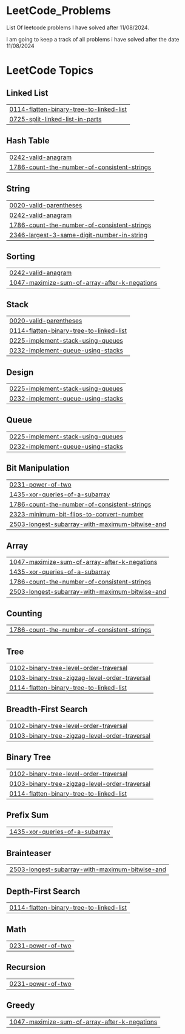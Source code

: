 # LeetCode_Problems

List Of leetcode problems I have solved after 11/08/2024.

I am going to keep a track of all problems i have solved after the date 11/08/2024

<!---LeetCode Topics Start-->
# LeetCode Topics
## Linked List
|  |
| ------- |
| [0114-flatten-binary-tree-to-linked-list](https://github.com/TanishqThuse/LeetCode_Problems/tree/master/0114-flatten-binary-tree-to-linked-list) |
| [0725-split-linked-list-in-parts](https://github.com/TanishqThuse/LeetCode_Problems/tree/master/0725-split-linked-list-in-parts) |
## Hash Table
|  |
| ------- |
| [0242-valid-anagram](https://github.com/TanishqThuse/LeetCode_Problems/tree/master/0242-valid-anagram) |
| [1786-count-the-number-of-consistent-strings](https://github.com/TanishqThuse/LeetCode_Problems/tree/master/1786-count-the-number-of-consistent-strings) |
## String
|  |
| ------- |
| [0020-valid-parentheses](https://github.com/TanishqThuse/LeetCode_Problems/tree/master/0020-valid-parentheses) |
| [0242-valid-anagram](https://github.com/TanishqThuse/LeetCode_Problems/tree/master/0242-valid-anagram) |
| [1786-count-the-number-of-consistent-strings](https://github.com/TanishqThuse/LeetCode_Problems/tree/master/1786-count-the-number-of-consistent-strings) |
| [2346-largest-3-same-digit-number-in-string](https://github.com/TanishqThuse/LeetCode_Problems/tree/master/2346-largest-3-same-digit-number-in-string) |
## Sorting
|  |
| ------- |
| [0242-valid-anagram](https://github.com/TanishqThuse/LeetCode_Problems/tree/master/0242-valid-anagram) |
| [1047-maximize-sum-of-array-after-k-negations](https://github.com/TanishqThuse/LeetCode_Problems/tree/master/1047-maximize-sum-of-array-after-k-negations) |
## Stack
|  |
| ------- |
| [0020-valid-parentheses](https://github.com/TanishqThuse/LeetCode_Problems/tree/master/0020-valid-parentheses) |
| [0114-flatten-binary-tree-to-linked-list](https://github.com/TanishqThuse/LeetCode_Problems/tree/master/0114-flatten-binary-tree-to-linked-list) |
| [0225-implement-stack-using-queues](https://github.com/TanishqThuse/LeetCode_Problems/tree/master/0225-implement-stack-using-queues) |
| [0232-implement-queue-using-stacks](https://github.com/TanishqThuse/LeetCode_Problems/tree/master/0232-implement-queue-using-stacks) |
## Design
|  |
| ------- |
| [0225-implement-stack-using-queues](https://github.com/TanishqThuse/LeetCode_Problems/tree/master/0225-implement-stack-using-queues) |
| [0232-implement-queue-using-stacks](https://github.com/TanishqThuse/LeetCode_Problems/tree/master/0232-implement-queue-using-stacks) |
## Queue
|  |
| ------- |
| [0225-implement-stack-using-queues](https://github.com/TanishqThuse/LeetCode_Problems/tree/master/0225-implement-stack-using-queues) |
| [0232-implement-queue-using-stacks](https://github.com/TanishqThuse/LeetCode_Problems/tree/master/0232-implement-queue-using-stacks) |
## Bit Manipulation
|  |
| ------- |
| [0231-power-of-two](https://github.com/TanishqThuse/LeetCode_Problems/tree/master/0231-power-of-two) |
| [1435-xor-queries-of-a-subarray](https://github.com/TanishqThuse/LeetCode_Problems/tree/master/1435-xor-queries-of-a-subarray) |
| [1786-count-the-number-of-consistent-strings](https://github.com/TanishqThuse/LeetCode_Problems/tree/master/1786-count-the-number-of-consistent-strings) |
| [2323-minimum-bit-flips-to-convert-number](https://github.com/TanishqThuse/LeetCode_Problems/tree/master/2323-minimum-bit-flips-to-convert-number) |
| [2503-longest-subarray-with-maximum-bitwise-and](https://github.com/TanishqThuse/LeetCode_Problems/tree/master/2503-longest-subarray-with-maximum-bitwise-and) |
## Array
|  |
| ------- |
| [1047-maximize-sum-of-array-after-k-negations](https://github.com/TanishqThuse/LeetCode_Problems/tree/master/1047-maximize-sum-of-array-after-k-negations) |
| [1435-xor-queries-of-a-subarray](https://github.com/TanishqThuse/LeetCode_Problems/tree/master/1435-xor-queries-of-a-subarray) |
| [1786-count-the-number-of-consistent-strings](https://github.com/TanishqThuse/LeetCode_Problems/tree/master/1786-count-the-number-of-consistent-strings) |
| [2503-longest-subarray-with-maximum-bitwise-and](https://github.com/TanishqThuse/LeetCode_Problems/tree/master/2503-longest-subarray-with-maximum-bitwise-and) |
## Counting
|  |
| ------- |
| [1786-count-the-number-of-consistent-strings](https://github.com/TanishqThuse/LeetCode_Problems/tree/master/1786-count-the-number-of-consistent-strings) |
## Tree
|  |
| ------- |
| [0102-binary-tree-level-order-traversal](https://github.com/TanishqThuse/LeetCode_Problems/tree/master/0102-binary-tree-level-order-traversal) |
| [0103-binary-tree-zigzag-level-order-traversal](https://github.com/TanishqThuse/LeetCode_Problems/tree/master/0103-binary-tree-zigzag-level-order-traversal) |
| [0114-flatten-binary-tree-to-linked-list](https://github.com/TanishqThuse/LeetCode_Problems/tree/master/0114-flatten-binary-tree-to-linked-list) |
## Breadth-First Search
|  |
| ------- |
| [0102-binary-tree-level-order-traversal](https://github.com/TanishqThuse/LeetCode_Problems/tree/master/0102-binary-tree-level-order-traversal) |
| [0103-binary-tree-zigzag-level-order-traversal](https://github.com/TanishqThuse/LeetCode_Problems/tree/master/0103-binary-tree-zigzag-level-order-traversal) |
## Binary Tree
|  |
| ------- |
| [0102-binary-tree-level-order-traversal](https://github.com/TanishqThuse/LeetCode_Problems/tree/master/0102-binary-tree-level-order-traversal) |
| [0103-binary-tree-zigzag-level-order-traversal](https://github.com/TanishqThuse/LeetCode_Problems/tree/master/0103-binary-tree-zigzag-level-order-traversal) |
| [0114-flatten-binary-tree-to-linked-list](https://github.com/TanishqThuse/LeetCode_Problems/tree/master/0114-flatten-binary-tree-to-linked-list) |
## Prefix Sum
|  |
| ------- |
| [1435-xor-queries-of-a-subarray](https://github.com/TanishqThuse/LeetCode_Problems/tree/master/1435-xor-queries-of-a-subarray) |
## Brainteaser
|  |
| ------- |
| [2503-longest-subarray-with-maximum-bitwise-and](https://github.com/TanishqThuse/LeetCode_Problems/tree/master/2503-longest-subarray-with-maximum-bitwise-and) |
## Depth-First Search
|  |
| ------- |
| [0114-flatten-binary-tree-to-linked-list](https://github.com/TanishqThuse/LeetCode_Problems/tree/master/0114-flatten-binary-tree-to-linked-list) |
## Math
|  |
| ------- |
| [0231-power-of-two](https://github.com/TanishqThuse/LeetCode_Problems/tree/master/0231-power-of-two) |
## Recursion
|  |
| ------- |
| [0231-power-of-two](https://github.com/TanishqThuse/LeetCode_Problems/tree/master/0231-power-of-two) |
## Greedy
|  |
| ------- |
| [1047-maximize-sum-of-array-after-k-negations](https://github.com/TanishqThuse/LeetCode_Problems/tree/master/1047-maximize-sum-of-array-after-k-negations) |
<!---LeetCode Topics End-->